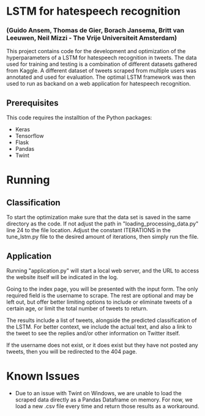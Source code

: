 # LSTM for hatespeech recognition
### (Guido Ansem, Thomas de Gier, Borach Jansema, Britt van Leeuwen, Neil Mizzi - The Vrije Universiteit Amsterdam)

This project contains code for the development and optimization of the hyperparameters of a LSTM for hatespeech recognition in tweets. The data used for training and testing is a combination of different datasets gathered from Kaggle. A different dataset of tweets scraped from multiple users was annotated and used for evaluation. The optimal LSTM framework was then used to run as backand on a web application for hatespeech recognition. 

## Prerequisites
This code requires the installtion of the Python packages:
-   Keras
-   Tensorflow
-   Flask
-   Pandas
-   Twint

# Running

## Classification
To start the optimization make sure that the data set is saved in the same directory as the code. If not adjust the path in "loading_processing_data.py" line 24 to the file location. Adjust the constant ITERATIONS in the tune_lstm.py file to the desired amount of iterations, then simply run the file.

## Application
Running "application.py" will start a local web server, and the URL to access the website itself will be indicated in the log.

Going to the index page, you will be presented with the input form. The only required field is the username to scrape. The rest are optional and may be left out, but offer better limiting options to include or eliminate tweets of a certain age, or limit the total number of tweets to return.

The results include a list of tweets, alongside the predicted classification of the LSTM. For better context, we include the actual text, and also a link to the tweet to see the replies and/or other information on Twitter itself.

If the username does not exist, or it does exist but they have not posted any tweets, then you will be redirected to the 404 page.


# Known Issues
-   Due to an issue with Twint on Windows, we are unable to load the scraped data directly as a Pandas Dataframe on memory. For now, we load a new .csv file every time and return those results as a workaround.